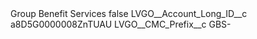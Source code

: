 <?xml version="1.0" encoding="UTF-8"?>
<CustomMetadata xmlns="http://soap.sforce.com/2006/04/metadata" xmlns:xsi="http://www.w3.org/2001/XMLSchema-instance" xmlns:xsd="http://www.w3.org/2001/XMLSchema">
    <label>Group Benefit Services</label>
    <protected>false</protected>
    <values>
        <field>LVGO__Account_Long_ID__c</field>
        <value xsi:type="xsd:string">a8D5G0000008ZnTUAU</value>
    </values>
    <values>
        <field>LVGO__CMC_Prefix__c</field>
        <value xsi:type="xsd:string">GBS-</value>
    </values>
</CustomMetadata>
